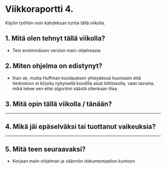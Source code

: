 # Viikkoraportti 4.
Käytin työhön noin kahdeksan tuntia tällä viikolla.
## 1. Mitä olen tehnyt tällä viikolla?
- Tein ensimmäisen version main-ohjelmasta
## 2. Miten ohjelma on edistynyt?
- Ihan ok, mutta Huffman koodauksen yhteydessä huomasin että
tiedostoon ei kirjoitu nykyisellä koodilla asiat bittitasolla, vaan tavuina,
mikä tekee sen ettei algoritmi säästä ollenkaan tilaa
## 3. Mitä opin tällä viikolla / tänään?
- --
## 4. Mikä jäi epäselväksi tai tuottanut vaikeuksia?
-- -
## 5. Mitä teen seuraavaksi?
- Korjaan main-ohjelman ja väännön dokumentaation kuntoon
